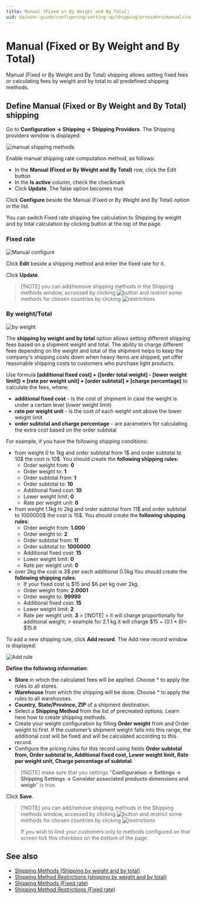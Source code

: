 ```yaml
---
title: Manual (Fixed or By Weight and By Total)
uid: da/user-guide/configuring/setting-up/shipping/providers/manual/index
---
```


# Manual (Fixed or By Weight and By Total)

Manual (Fixed or By Weight and By Total) shipping allows setting fixed fees or calculating fees by weight and by total to all predefined shipping methods.

## Define Manual (Fixed or By Weight and By Total) shipping

Go to **Configuration → Shipping → Shipping Providers**. The Shipping providers window is displayed:

![manual shipping methods](_static/index/manual-shipping-rate-methods.png)

Enable manual shipping rate computation method, as follows:

* In the **Manual (Fixed or By Weight and By Total)** row, click the Edit button
* In the **Is active** column, check the checkmark
* Click **Update**. The false option becomes true

Click **Configure** beside the Manual (Fixed or By Weight and By Total) option in the list.

You can switch Fixed rate shipping fee calculation to Shipping by weight and by total calculation by clicking button at the top of the page.

### Fixed rate

![Manual configure](_static/index/manual-shipping-confugure.png)

Click **Edit** beside a shipping method and enter the fixed rate for it.

Click **Update**.

> [!NOTE] you can add/remove shipping methods in the Shipping methods window, accessed by clicking ![button](_static/index/manual-shipping-manage-button.png) and restrict some methods for chosen countries by clicking ![restrictions](_static/index/manual-shipping-restrictions.png)

### By weight/Total

![by weight](_static/index/manual-shipping-by-weight-total.png)

The **shipping by weight and by total** option allows setting different shipping fees based on a shipment weight and total. The ability to charge different fees depending on the weight and total of the shipment helps to keep the company's shipping costs down when heavy items are shipped, yet offer reasonable shipping costs to customers who purchase light products.

Use formula **[additional fixed cost] + ([order total weight] - [lower weight limit]) &times; [rate per weight unit] + [order subtotal] &times; [charge percentage]** to calculate the fees, where:

* **additional fixed cost** - is the cost of shipment in case the weight is under a certain level (lower weight limit)
* **rate per weight unit** - is the cost of each weight unit above the lower weight limit
* **order subtotal and charge percentage** - are parameters for calculating the extra cost based on the order subtotal

For example, if you have the following shipping conditions:

* from weight 0 to 1kg and order subtotal from 1$ and order subtotal to 10$ the cost is 10$. You should create the **following shipping rules**: 
  * Order weight from: **0**
  * Order weight to: **1**
  * Order subtotal from: **1**
  * Order subtotal to: **10**
  * Additional fixed cost: **10**
  * Lower weight limit: **0**
  * Rate per weight unit: **0**
* from weight 1.1kg to 2kg and order subtotal from 11$ and order subtotal to 1000000$ the cost is 15$. You should create the **following shipping rules**: 
  * Order weight from: **1.000**
  * Order weight to: **2**
  * Order subtotal from: **11**
  * Order subtotal to: **1000000**
  * Additional fixed cost: **15**
  * Lower weight limit: **0**
  * Rate per weight unit: **0**
* over 2kg the cost is 3$ per each additional 0.5kg.You should create the **following shipping rules**: 
  * If your fixed cost is $15 and $6 per kg over 2kg.
  * Order weight from: **2.0001**
  * Order weight to: **99999**
  * Additional fixed cost: **15**
  * Lower weight limit: **2**
  * Rate per weight unit: **3** > [!NOTE] > it will charge proportionally for additional weight; > example for 2.1 kg it will charge $15 + (0.1 * 6)= $15.6

To add a new shipping rule, click **Add record**. The Add new record window is displayed:

![Add rule](_static/index/manual-shipping-add-new.png)

**Define the following information**:

* **Store** in which the calculated fees will be applied. Choose * to apply the rules to all stores.
* **Warehouse** from which the shipping will be done. Choose * to apply the rules to all warehouses.
* **Country, State/Province, ZIP** of a shipment destination.
* Select a **Shipping Method** from the list of precreated options. Learn here how to create shipping methods.
* Create your weight configuration by filling **Order weight** from and Order weight to first. If the customer’s shipment weight falls into this range, the additional cost will be fixed and will be calculated according to this record.
* Configure the pricing rules for this record using fields **Order subtotal from, Order subtotal to, Additional fixed cost, Lower weight limit, Rate per weight unit, Charge percentage of subtotal**.

> [!NOTE] make sure that you settings "**Configuration → Settings → Shipping Settings → Consider associated products dimensions and weigh**" is true.

Click **Save**.

> [!NOTE] you can add/remove shipping methods in the Shipping methods window, accessed by clicking ![button](_static/index/manual-shipping-manage-button.png) and restrict some methods for chosen countries by clicking ![restrictions](_static/index/manual-shipping-restrictions.png)
> 
> If you wish to limit your customers only to methods configured on that screen tick this checkbox on the bottom of the page.

## See also

* [Shipping Methods (Shipping by weight and by total)](xref:da/user-guide/configuring/setting-up/shipping/providers/manual/methods)
* [Shipping Method Restrictions (shipping by weight and by total)](xref:da/user-guide/configuring/setting-up/shipping/providers/manual/restrictions)
* [Shipping Methods (Fixed rate)](xref:da/user-guide/configuring/setting-up/shipping/providers/manual/fixed-rate-methods)
* [Shipping Method Restrictions (Fixed rate)](xref:da/user-guide/configuring/setting-up/shipping/providers/manual/fixed-rate-restrictions)